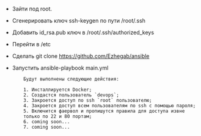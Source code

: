 - Зайти под root. 

- Сгенерировать ключ ssh-keygen по пути /root/.ssh

- Добавить id_rsa.pub ключ в /root/.ssh/authorized_keys

- Перейти в /etc

- Сделать git clone https://github.com/Ezhegab/ansible

- Запустить ansible-playbook main.yml

          Будут выполнены следующие действия:

          1. Инсталлируется Docker;
          2. Создастся пользователь `devops`;
          3. Закроется доступ по ssh `root` пользователю;
          4. Закроется доступ всем пользователям по ssh с помощью пароля;
          5. Включится фаервол и пропишутся правила для доступа извне
          только по 22 и 80 портам;
          6. coming soon...
          7. coming soon...




